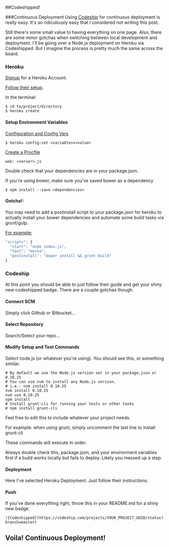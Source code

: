 ##Codeshipped!

###Continuous Deployment
Using [Codeship](https://codeship.com) for continuous deployment is really easy. It's so ridiculously easy that I considered not writing this post.

Still there's some small value to having everything on one page.
Also, there are some minor gotchas when switching between local development and deployment.
I'll be going over a Node.js deployment on Heroku via Codeshipped.
But I imagine the process is pretty much the same across the board.

### Heroku
[Signup](https://signup.heroku.com/) for a Heroku Account. 

[Follow their setup](https://devcenter.heroku.com/articles/getting-started-with-nodejs#set-up).


In the terminal:
```
$ cd to/project/directory
$ heroku create
```

#### Setup Environment Variables
[Configuration and Config Vars](https://devcenter.heroku.com/articles/config-vars)

```
$ heroku config:set <variable>=<value>
```

[Create a Procfile](https://devcenter.heroku.com/articles/getting-started-with-nodejs#define-a-procfile)

```
web: <server>.js
```

Double check that your dependencies are in your package.json.

If you're using bower, make sure you've saved bower as a dependency
```
$ npm install --save <dependencies>
```

#### Gotcha!:

You may need to add a postinstall script to your package.json for heroku to actually install your bower dependencies and automate some build tasks via grunt/gulp.

[For example:](https://devcenter.heroku.com/articles/nodejs-support#customizing-the-build-process)

```javascript
"scripts": {
  "start": "node index.js",
  "test": "mocha",
  "postinstall": "bower install && grunt build"
}
```

### Codeship

At this point you should be able to just follow their guide and get your shiny new codeshipped badge. There are a couple gotchas though.

#### Connect SCM
Simply click Github or Bitbucket...

#### Select Repository
Search/Select your repo...

#### Modify Setup and Test Commands
Select node.js (or whatever you're using).
You should see this, or something similar.


```
# By default we use the Node.js version set in your package.json or 0.10.25
# You can use nvm to install any Node.js version.
# i.e.: nvm install 0.10.25
nvm install 0.10.25
nvm use 0.10.25
npm install
# Install grunt-cli for running your tests or other tasks
# npm install grunt-cli
```
Feel free to edit this to include whatever your project needs.

For example: when using grunt, simply uncomment the last line to install grunt-cli

These commands will execute in order.


Always double check this, package.json, and your environment variables first if a build works locally but fails to deploy. Likely you messed up a step.


#### Deployment
Here I've selected Heroku Deployment.
Just follow their instructions.

#### Push
If you've done everything right, throw this in your README.md for a shiny new badge.
```
![Codeshipped](https://codeship.com/projects/YOUR_PROJECT_UUID/status?branch=master)
```

## Voila! Continuous Deployment!